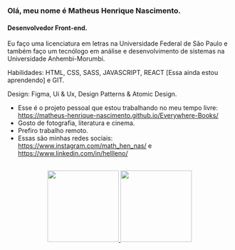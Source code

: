 ### Olá, meu nome é Matheus Henrique Nascimento.
#### Desenvolvedor Front-end.
Eu faço uma licenciatura em letras na Universidade Federal de São Paulo e também faço um tecnólogo em análise e desenvolvimento de sistemas na Universidade Anhembi-Morumbi.

Habilidades: HTML, CSS, SASS, JAVASCRIPT, REACT [Essa ainda estou aprendendo] e GIT.

Design: Figma, Ui & Ux, Design Patterns & Atomic Design.

- Esse é o projeto pessoal que estou trabalhando no meu tempo livre: https://matheus-henrique-nascimento.github.io/Everywhere-Books/
- Gosto de fotografia, literatura e cinema.
- Prefiro trabalho remoto.
- Essas são minhas redes sociais: https://www.instagram.com/math_hen_nas/ e https://www.linkedin.com/in/hellleno/

##

<div align="center">
  <a href="https://github.com/Matheus-Henrique-Nascimento">
  <img height="160em" src="https://github-readme-stats.vercel.app/api?username=Matheus-Henrique-Nascimento&show_icons=true&theme=dark&include_all_commits=true&count_private=true"/>
  <img height="160em" src="https://github-readme-stats.vercel.app/api/top-langs/?username=Matheus-Henrique-Nascimento&layout=compact&langs_count=7&theme=dark"/>
</div>
